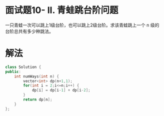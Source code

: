 # 面试题10- II. 青蛙跳台阶问题
一只青蛙一次可以跳上1级台阶，也可以跳上2级台阶。求该青蛙跳上一个 n 级的台阶总共有多少种跳法。

# 解法
```C++
class Solution {
public:
    int numWays(int n) {
        vector<int> dp(n+1,1);
        for(int i = 2;i<=n;i++) {
            dp[i] = dp[i-1] + dp[i-2];
        }
        return dp[n];
    }
};
```
